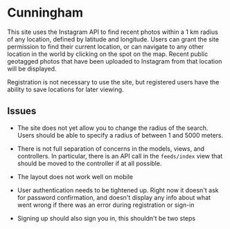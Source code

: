 # Cunningham

This site uses the Instagram API to find recent photos within a 1 km radius of any location, defined by latitude and longitude. Users can grant the site permission to find their current location, or can navigate to any other location in the world by clicking on the spot on the map. Recent public geotagged photos that have been uploaded to Instagram from that location will be displayed.

Registration is not necessary to use the site, but registered users have the ability to save locations for later viewing.

## Issues

* The site does not yet allow you to change the radius of the search. Users should be able to specify a radius of between 1 and 5000 meters.

* There is not full separation of concerns in the models, views, and controllers. In particular, there is an API call in the `feeds/index` view that should be moved to the controller if at all possible.

* The layout does not work well on mobile

* User authentication needs to be tightened up. Right now it doesn't ask for password confirmation, and doesn't display any info about what went wrong if there was an error during registration or sign-in

* Signing up should also sign you in, this shouldn't be two steps
